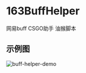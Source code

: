 # 163BuffHelper

网易buff CSGO助手 油猴脚本

## 示例图

![buff-helper-demo](https://github.com/Saraph1nes/163BuffHelper/assets/52569690/8eef5dd6-c0b3-4077-aa4a-6b544b4aedfc)
